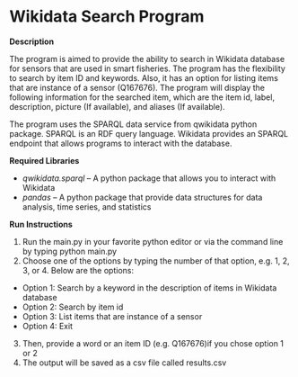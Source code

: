 # Wikidata Search Program


**Description**

The program is aimed to provide the ability to search in Wikidata database for sensors that are used in smart fisheries. The program has the flexibility to search by item ID and
keywords. Also, it has an option for listing items that are instance of a sensor (Q167676). The program will display the following information for the searched item, which are the item id, label, description, picture (If available), and aliases (If available).

The program uses the SPARQL data service from qwikidata python package. SPARQL is an RDF query language. Wikidata provides an SPARQL endpoint that allows programs to interact with the database.

**Required Libraries**

* *qwikidata.sparql* – A python package that allows you to interact with Wikidata
* *pandas* – A python package that provide data structures for data analysis, time series, and statistics


**Run Instructions**

1. Run the main.py in your favorite python editor or via the command line by typing python main.py
2. Choose one of the options by typing the number of that option, e.g. 1, 2, 3, or 4. Below are the options:
* Option 1: Search by a keyword in the description of items in Wikidata database
* Option 2: Search by item id
* Option 3: List items that are instance of a sensor
* Option 4: Exit
3. Then, provide a word or an item ID (e.g. Q167676)if you chose option 1 or 2
4. The output will be saved as a csv file called results.csv
